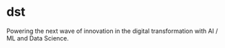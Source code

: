 # dst
Powering the next wave of innovation in the digital transformation with AI / ML and Data Science.
